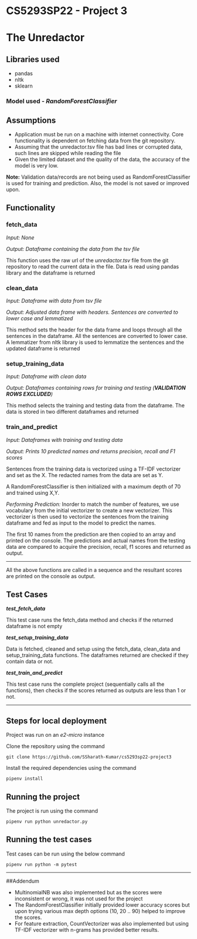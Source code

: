 # CS5293SP22 - Project 3

# The Unredactor

## Libraries used

- pandas
- nltk
- sklearn

### Model used - **_RandomForestClassifier_**

## Assumptions

- Application must be run on a machine with internet connectivity. Core functionality is dependent on fetching data from the git repository.
- Assuming that the unredactor.tsv file has bad lines or corrupted data, such lines are skipped while reading the file
- Given the limited dataset and the quality of the data, the accuracy of the model is very low.

**Note:** Validation data/records are not being used as RandomForestClassifier is used for training and prediction. Also, the model is not saved or improved upon. 

## Functionality


### fetch_data

_Input: None_

_Output: Dataframe containing the data from the tsv file_

This function uses the raw url of the *unredactor.tsv* file from the git repository to read the current data in the file.
Data is read using pandas library and the dataframe is returned

### clean_data

_Input: Dataframe with data from tsv file_

_Output: Adjusted data frame with headers. Sentences are converted to lower case and lemmatized_

This method sets the header for the data frame and loops through all the sentences in the dataframe.
All the sentences are converted to lower case. 
A lemmatizer from nltk library is used to lemmatize the sentences and the updated dataframe is returned

### setup_training_data

_Input: Dataframe with clean data_

_Output: Dataframes containing rows for training and testing (**VALIDATION ROWS EXCLUDED**)_

This method selects the training and testing data from the dataframe. 
The data is stored in two different dataframes and returned

### train_and_predict

_Input: Dataframes with training and testing data_

_Output: Prints 10 predicted names and returns precision, recall and F1 scores_

Sentences from the training data is vectorized using a TF-IDF vectorizer and set as the X. 
The redacted names from the data are set as Y.

A RandomForestClassifier is then initialized with a maximum depth of 70 and trained using X,Y.

*Performing Prediction:*
Inorder to match the number of features, we use vocabulary from the initial vectorizer to create a new vectorizer.
This vectorizer is then used to vectorize the sentences from the training dataframe and fed as input to the model to predict the names.

The first 10 names from the prediction are then copied to an array and printed on the console.
The predictions and actual names from the testing data are compared to acquire the precision, recall, f1 scores and returned as output. 

----

All the above functions are called in a sequence and the resultant scores are printed on the console as output.


## Test Cases

**_test_fetch_data_**

This test case runs the fetch_data method and checks if the returned dataframe is not empty

**_test_setup_training_data_**

Data is fetched, cleaned and setup using the fetch_data, clean_data and setup_training_data functions.
The dataframes returned are checked if they contain data or not.

**_test_train_and_predict_**

This test case runs the complete project (sequentially calls all the functions), then checks if the scores returned as outputs are less than 1 or not. 

----
## Steps for local deployment

Project was run on an *e2-micro* instance

Clone the repository using the command 

`git clone https://github.com/SSharath-Kumar/cs5293sp22-project3`

Install the required dependencies using the command

`pipenv install`

## Running the project

The project is run using the command

`pipenv run python unredactor.py`

## Running the test cases

Test cases can be run using the below command

`pipenv run python -m pytest`

----
##Addendum

- MultinomialNB was also implemented but as the scores were inconsistent or wrong, it was not used for the project
- The RandomForestClassifier initially provided lower accuracy scores but upon trying various max depth options (10, 20 .. 90) helped to improve the scores.
- For feature extraction, CountVectorizer was also implemented but using TF-IDF vectorizer with n-grams has provided better results.
